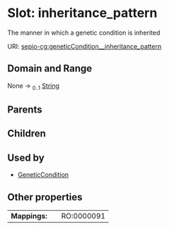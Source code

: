 
# Slot: inheritance_pattern


The manner in which a genetic condition is inherited

URI: [sepio-cg:geneticCondition__inheritance_pattern](http://purl.obolibrary.org/obo/SEPIOCG_geneticCondition__inheritance_pattern)


## Domain and Range

None &#8594;  <sub>0..1</sub> [String](types/String.md)

## Parents


## Children


## Used by

 * [GeneticCondition](GeneticCondition.md)

## Other properties

|  |  |  |
| --- | --- | --- |
| **Mappings:** | | RO:0000091 |

